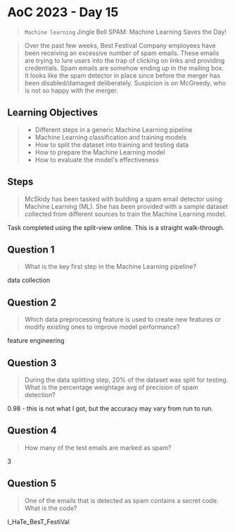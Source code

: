 # AoC 2023 - Day 15

> `Machine learning` Jingle Bell SPAM: Machine Learning Saves the Day!

> Over the past few weeks, Best Festival Company employees have been receiving an excessive number of spam emails. These emails are trying to lure users into the trap of clicking on links and providing credentials. Spam emails are somehow ending up in the mailing box. It looks like the spam detector in place since before the merger has been disabled/damaged deliberately. Suspicion is on McGreedy, who is not so happy with the merger.

## Learning Objectives
> - Different steps in a generic Machine Learning pipeline
> - Machine Learning classification and training models
> - How to split the dataset into training and testing data
> - How to prepare the Machine Learning model
> - How to evaluate the model's effectiveness

## Steps

> McSkidy has been tasked with building a spam email detector using Machine Learning (ML). She has been provided with a sample dataset collected from different sources to train the Machine Learning model.

Task completed using the split-view online. This is a straight walk-through.

## Question 1

> What is the key first step in the Machine Learning pipeline?

data collection

## Question 2

> Which data preprocessing feature is used to create new features or modify existing ones to improve model performance?

feature engineering

## Question 3

> During the data splitting step, 20% of the dataset was split for testing. What is the percentage weightage avg of precision of spam detection?

0.98 - this is not what I got, but the accuracy may vary from run to run.

## Question 4

> How many of the test emails are marked as spam?

3

## Question 5

> One of the emails that is detected as spam contains a secret code. What is the code?

I_HaTe_BesT_FestiVal